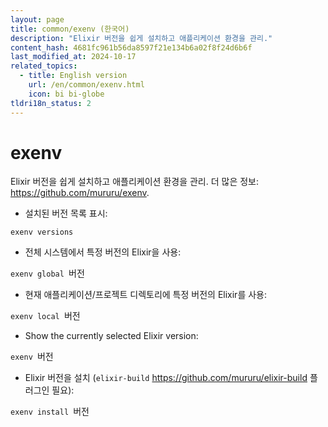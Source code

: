 ```yaml
---
layout: page
title: common/exenv (한국어)
description: "Elixir 버전을 쉽게 설치하고 애플리케이션 환경을 관리."
content_hash: 4681fc961b56da8597f21e134b6a02f8f24d6b6f
last_modified_at: 2024-10-17
related_topics:
  - title: English version
    url: /en/common/exenv.html
    icon: bi bi-globe
tldri18n_status: 2
---
```

# exenv

Elixir 버전을 쉽게 설치하고 애플리케이션 환경을 관리.
더 많은 정보: <https://github.com/mururu/exenv>.

- 설치된 버전 목록 표시:

`exenv versions`

- 전체 시스템에서 특정 버전의 Elixir을 사용:

`exenv global `<span class="tldr-var badge badge-pill bg-dark-lm bg-white-dm text-white-lm text-dark-dm font-weight-bold">버전</span>

- 현재 애플리케이션/프로젝트 디렉토리에 특정 버전의 Elixir를 사용:

`exenv local `<span class="tldr-var badge badge-pill bg-dark-lm bg-white-dm text-white-lm text-dark-dm font-weight-bold">버전</span>

- Show the currently selected Elixir version:

`exenv `<span class="tldr-var badge badge-pill bg-dark-lm bg-white-dm text-white-lm text-dark-dm font-weight-bold">버전</span>

- Elixir 버전을 설치 (`elixir-build` <https://github.com/mururu/elixir-build> 플러그인 필요):

`exenv install `<span class="tldr-var badge badge-pill bg-dark-lm bg-white-dm text-white-lm text-dark-dm font-weight-bold">버전</span>
